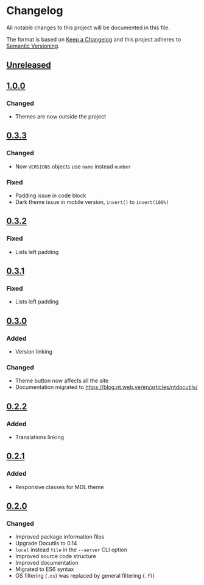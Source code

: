 # Changelog

All notable changes to this project will be documented in this file.

The format is based on [Keep a Changelog](http://keepachangelog.com/en/1.0.0/)
and this project adheres to [Semantic Versioning](http://semver.org/spec/v2.0.0.html).

[Unreleased]: https://github.com/ntrrg/ntdocutils/compare/v1.0.0...master
## [Unreleased][]

[1.0.0]: https://github.com/ntrrg/ntdocutils/compare/v0.3.3...v1.0.0
## [1.0.0][]

### Changed

* Themes are now outside the project

[0.3.3]: https://github.com/ntrrg/ntdocutils/compare/v0.3.2...v1.0.0
## [0.3.3][]

### Changed

* Now `VERSIONS` objects use `name` instead `number`

### Fixed

* Padding issue in code block
* Dark theme issue in mobile version, `invert()` to `invert(100%)`

[0.3.2]: https://github.com/ntrrg/ntdocutils/compare/v0.3.1...v0.3.2
## [0.3.2][]

### Fixed

* Lists left padding

[0.3.1]: https://github.com/ntrrg/ntdocutils/compare/v0.3.0...v0.3.1
## [0.3.1][]

### Fixed

* Lists left padding

[0.3.0]: https://github.com/ntrrg/ntdocutils/compare/v0.2.2...v0.3.0
## [0.3.0][]

### Added

* Version linking

### Changed

* Theme button now affects all the site
* Documentation migrated to https://blog.nt.web.ve/en/articles/ntdocutils/

[0.2.2]: https://github.com/ntrrg/ntdocutils/compare/v0.2.1...v0.2.2
## [0.2.2][]

### Added

* Translations linking

[0.2.1]: https://github.com/ntrrg/ntdocutils/compare/v0.2.0...v0.2.1
## [0.2.1][]

### Added

* Responsive classes for MDL theme

[0.2.0]: https://github.com/ntrrg/ntdocutils/compare/v0.1.0...v0.2.0
## [0.2.0][]

### Changed

* Improved package information files
* Upgrade Docutils to 0.14
* `local` instead `file` in the `--server` CLI option
* Improved source code structure
* Improved documentation
* Migrated to ES6 syntax
* OS filtering (`.os`) was replaced by general filtering (`.fl`)

